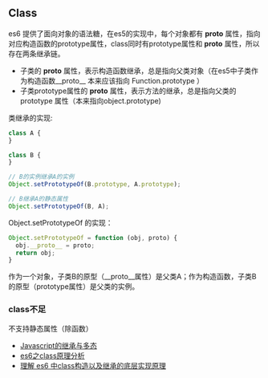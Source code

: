 ## Class
es6 提供了面向对象的语法糖，在es5的实现中，每个对象都有 __proto__ 属性，指向对应构造函数的prototype属性，class同时有prototype属性和 __proto__ 属性，所以存在两条继承链。
- 子类的 __proto__ 属性，表示构造函数继承，总是指向父类对象（在es5中子类作为构造函数__proto__ 本来应该指向 Function.prototype ）
- 子类prototype属性的 __proto__ 属性，表示方法的继承，总是指向父类的 prototype 属性（本来指向object.prototype)

类继承的实现:
```javascript
class A {
}

class B {
}

// B的实例继承A的实例
Object.setPrototypeOf(B.prototype, A.prototype);

// B继承A的静态属性
Object.setPrototypeOf(B, A);
```
Object.setPrototypeOf 的实现：
```javascript
Object.setPrototypeOf = function (obj, proto) {
  obj.__proto__ = proto;
  return obj;
}
```
作为一个对象，子类B的原型（__proto__属性）是父类A；作为构造函数，子类B的原型（prototype属性）是父类的实例。

### class不足
不支持静态属性（除函数）

- [Javascript的继承与多态](https://www.jianshu.com/p/5cb692658704)
- [es6之class原理分析](https://blog.csdn.net/qq_41694291/article/details/103943481)
- [理解 es6 中class构造以及继承的底层实现原理](https://www.cnblogs.com/memphis-f/p/12029574.html)

